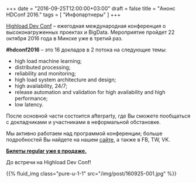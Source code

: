 +++
date = "2016-09-25T12:00:00+03:00"
draft = false
title = "Анонс HDConf 2016."
tags = [
	"Инфопартнеры"
]
+++

[Highload Dev Conf](http://goo.gl/XUC7LN) – ежегодная международная конференция о высоконагруженных проектах и BigData. Мероприятие пройдет 22 октября 2016 года в Минске уже в третий раз.

<!--more-->

__#hdconf2016__ – это 16 докладов в 2 потока на следующие темы:

* high load machine learning;
* distributed processing;
* reliability and monitoring;
* high load system architecture and design;
* high availability, 24/7;
* release automation and validation for high availability and high performance;
* low latency.

После основной части состоится afterparty, где Вы сможете пообщаться с докладчиками и участниками в неформальной обстановке.

Мы активно работаем над программой конференции; больше подробностей Вы найдете на нашем [сайте](http://goo.gl/XUC7LN), а также в FB, TW, VK.

[__Билеты regular уже в продаже.__](http://goo.gl/ZqKhgC)

До встречи на Highload Dev Conf!

{{% fluid_img class="pure-u-1-1" src="/img/post/160925-001.jpg" %}}